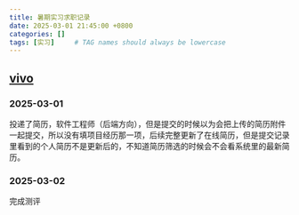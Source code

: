 ```yaml
---
title: 暑期实习求职记录
date: 2025-03-01 21:45:00 +0800
categories: []
tags: [实习]     # TAG names should always be lowercase
---
```


## [vivo](https://hr-campus.vivo.com/)

### 2025-03-01 
投递了简历，软件工程师（后端方向），但是提交的时候以为会把上传的简历附件一起提交，所以没有填项目经历那一项，后续完整更新了在线简历，但是提交记录里看到的个人简历不是更新后的，不知道简历筛选的时候会不会看系统里的最新简历。

### 2025-03-02
完成测评
